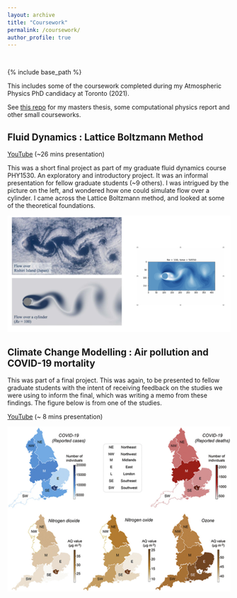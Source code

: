 ```yaml
---
layout: archive
title: "Coursework"
permalink: /coursework/
author_profile: true
---
```


&nbsp;

{% include base_path %}

This includes some of the coursework completed during my Atmospheric Physics PhD candidacy at Toronto (2021).

See [this repo](https://github.com/apurba-biswas/undergrad) for my masters thesis, some computational physics report and other small courseworks.

## Fluid Dynamics : Lattice Boltzmann Method

[YouTube](https://youtu.be/hsLlideYlqE) (~26 mins presentation)

This was a short final project as part of my graduate fluid dynamics course PHY1530.  An exploratory and introductory project. It was an informal presentation for fellow graduate students (~9 others). I was intrigued by the picture on the left, and wondered how one could simulate flow over a cylinder. I came across the Lattice Boltzmann method, and looked at some of the theoretical foundations.

![](../images/lbm_flow.png)


## Climate Change Modelling : Air pollution and COVID-19 mortality

This was part of a final project. This was again, to be presented to fellow graduate students with the intent of receiving feedback on the studies we were using to inform the final, which was writing a memo from these findings. The figure below is from one of the studies.

[YouTube](https://youtu.be/X359IefOnUU) (~ 8 mins presentation)

![](../images/aq_covid.jpeg)

